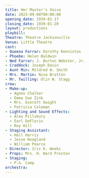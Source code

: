 ```yaml
---
title: Her Master's Voice
date: 2023-09-08T00:00:00
opening_date: 1939-01-17
closing_date: 1939-01-20
layout: productions
playbill:
Theatre: Theatre Jacksonville
Venue: Little Theatre
cast:
- Queena Farrar: Dorothy Kenniston
- Phoebe: Helen Baldwin
- Ned Farrar: J. Burton Webster, Jr.
- Craddock: Joseph Davin
- Aunt Min: Mildred W. Smith
- Mrs. Martin: Nina Bratton
- Mr. Twilling: Olin W. Stagg
crew:
- Make-up:
  - Agnes Chalker
  - Emma Sue Zink
  - Mrs. Everett Dwight
  - Patricia Coleman
- Lighting and Sound Effects:
  - Alex Pillsbury
  - Earl DeFlorin
  - Roy Hill
- Staging Assistant:
  - Hall Harris
  - Jesse Hoagland
  - William Pearce
- Director: Iris K. Weeks
- Props: Mrs. H. Ward Preston
- Staging:
  - P.G. Camp
orchestra:
---
```


